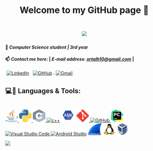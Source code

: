 <h1 align="center">Welcome to my GitHub page 🤙 </h1>

<h1 align="center"><img src="https://user-images.githubusercontent.com/44768171/115141824-0a3faf00-a047-11eb-8dbf-fa03e7b1dcc0.png">

#### 💼 *Computer Science student | 3rd year*
#### 📫 *Contact me here:*  | *E-mail address: ortalh10@gmail.com* |

<p align="left">
<a href="https://www.linkedin.com/in/ortal-hanoch-79233617b/" target="_blank" rel="noopener noreferrer"> <img src="https://upload.wikimedia.org/wikipedia/commons/thumb/c/ca/LinkedIn_logo_initials.png/768px-LinkedIn_logo_initials.png" alt="LinkedIn" height="40" style="vertical-align:top; margin:4px"></a>
 <a href="https://github.com/orti10" target="_blank" rel="noopener noreferrer"> <img src="https://logoeps.com/wp-content/uploads/2014/04/25657-github-sign-icon-vector-icon-vector-eps.png" alt="GitHub" height="40" style="vertical-align:top; margin:4px"> </a>
 <a href="mailto:ortalh10@gmail.com"> <img src="https://cdn.worldvectorlogo.com/logos/official-gmail-icon-2020-.svg" alt="Gmail" height="40" style="vertical-align:top; margin:4px"></a>
</p>

## 💻🧰 Languages & Tools:
<br />
<a href="https://www.java.com" title="Java"> <img src="https://github.com/Jewgah/MyIcons/blob/master/java.svg" alt="java" width="40" height="40"/>  </a>  
<a href="https://www.python.org" title="Python"> <img src="https://github.com/Jewgah/MyIcons/blob/master/python.svg" alt="python" width="40" height="40"/>  </a>  
<a href="https://en.wikipedia.org/wiki/C_(programming_language)" title="C"> <img src="https://github.com/Jewgah/MyIcons/blob/master/c.svg" alt="C" width="40" height="40"/>  </a>
<a href="https://www.cplusplus.com" title="c++"> <img src="https://github.com/get-icon/geticon/blob/master/logos/c-plusplus.svg" alt="c++" width="40" height="40"/></a>
<a href="https://www.asm-smt.com/en/" title="Assembly"> <img src="https://github.com/Jewgah/MyIcons/blob/master/assembly.png" alt="ASM" width="45" height="45"/></a>
<a href="https://git-scm.com/" title="Git"> <img src="https://github.com/Jewgah/MyIcons/blob/master/git.svg" alt="Git" width="40" height="40"/>  </a>
<a href="https://git-scm.com/" title="GitHub"> <img src="https://upload.wikimedia.org/wikipedia/commons/thumb/a/ae/Github-desktop-logo-symbol.svg/1024px-Github-desktop-logo-symbol.svg.png" alt="GitHub" width="40" height="40"/>  </a>
<a href="https://www.jetbrains.com/pycharm/" title="PyCharm"> <img src="https://github.com/Jewgah/MyIcons/blob/master/pycharm.svg" alt="PyCharm" width="40" height="40"/></a>
<a href="https://code.visualstudio.com/" title="Visual Studio Code"> <img src="https://github.com/tomchen/stack-icons/blob/master/logos/visual-studio-code.svg" alt="Visual Studio Code" width="40" height="40"/>  </a>
<a href="https://developer.android.com/" title="Android Studio"> <img src="https://github.com/tomchen/stack-icons/blob/master/logos/android-icon.svg" alt="Android Studio" width="40" height="40"/></a>
<a href="https://www.wireshark.org/" title="WireShark"> <img src="https://github.com/Jewgah/MyIcons/blob/master/Wireshark.png" alt="WireShark" width="45" height="40"/></a>
<a href="https://en.wikipedia.org/wiki/Linux" title="Linux"> <img src="https://github.com/Jewgah/MyIcons/blob/master/Linux.png" alt="Linux" width="40" height="40"/></a>
<a href="https://www.virtualbox.org/" title="VirtualBox"> <img src="https://github.com/Jewgah/MyIcons/blob/master/Virtualbox_logo.png" alt="VirtualBox" width="40" height="40"/>  </a>

![](https://media.giphy.com/media/CV61LRKyQf6P6/giphy.gif)
<br />


